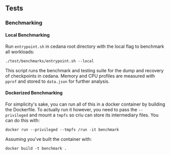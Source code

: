 ## Tests

### Benchmarking

#### Local Benchmarking

Run `entrypoint.sh` in cedana root directory with the local flag to benchmark all workloads:
```
./test/benchmarks/entrypoint.sh --local
```

This script runs the benchmark and testing suite for the dump and recovery of checkpoints in cedana. Memory and CPU profiles are measured with `pprof` and stored to `data.json` for further analysis.

#### Dockerized Benchmarking

For simplicity's sake, you can run all of this in a docker container by building the Dockerfile. To actually run it however, you need to pass the `--privileged` and mount a `tmpfs` so criu can store its intermediary files. You can do this with: 

```
docker run --privileged --tmpfs /run -it benchmark 
```

Assuming you've built the container with: 

```
docker build -t benchmark .
```
